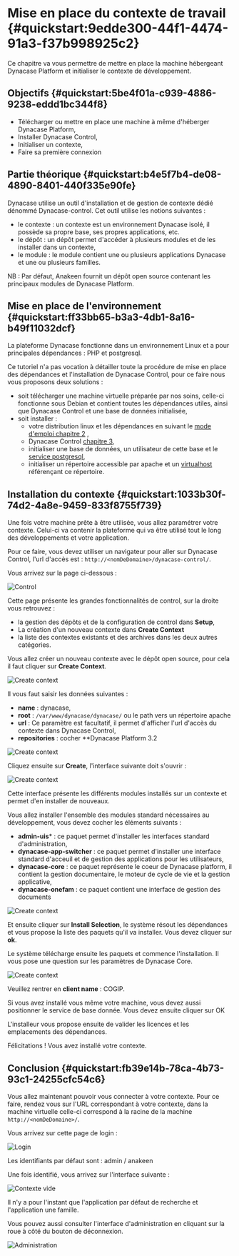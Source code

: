 # Mise en place du contexte de travail {#quickstart:9edde300-44f1-4474-91a3-f37b998925c2}

Ce chapitre va vous permettre de mettre en place la machine hébergeant Dynacase
Platform et initialiser le contexte de développement.

## Objectifs {#quickstart:5be4f01a-c939-4886-9238-eddd1bc344f8}

 * Télécharger ou mettre en place une machine à même d'héberger Dynacase Platform,
 * Installer Dynacase Control,
 * Initialiser un contexte,
 * Faire sa première connexion

## Partie théorique {#quickstart:b4e5f7b4-de08-4890-8401-440f335e90fe}

Dynacase utilise un outil d'installation et de gestion de contexte dédié dénommé Dynacase-control. Cet outil utilise les notions suivantes :

* le contexte : un contexte est un environnement Dynacase isolé, il possède sa propre base, ses propres applications, etc.
* le dépôt : un dépôt permet d'accéder à plusieurs modules et de les installer dans un contexte,
* le module : le module contient une ou plusieurs applications Dynacase et une ou plusieurs familles. 

NB : Par défaut, Anakeen fournit un dépôt open source contenant les principaux modules de Dynacase Platform.

## Mise en place de l'environnement {#quickstart:ff33bb65-b3a3-4db1-8a16-b49f11032dcf}

La plateforme Dynacase fonctionne dans un environnement Linux et a pour principales dépendances : PHP et postgresql.

Ce tutoriel n'a pas vocation à détailler toute la procédure de mise en place
des dépendances et l'installation de Dynacase Control, pour ce faire nous vous proposons deux solutions :

* soit télécharger une machine virtuelle préparée par nos soins, celle-ci fonctionne sous Debian et contient toutes les dépendances utiles, ainsi que Dynacase Control et une base de données initialisée,
* soit installer :
    * votre distribution linux et les dépendances en suivant le [mode d'emploi chapitre 2](https://docs.anakeen.com/dynacase/3.2/dynacase-doc-platform-operating-manual/website/book/manex-ref:7190c4ba-9c34-430d-9165-522c3ffe8eb9.html) ,
    * Dynacase Control [chapitre 3](https://docs.anakeen.com/dynacase/3.2/dynacase-doc-platform-operating-manual/website/book/manex-ref:ab61ed63-269b-458a-98ea-0accf470a460.html),
    * initialiser une base de données, un utilisateur de cette base et le [service postgresql](https://docs.anakeen.com/dynacase/3.2/dynacase-doc-platform-operating-manual/website/book/manex-ref:7190c4ba-9c34-430d-9165-522c3ffe8eb9.html##pre-req-postgresql),
    * initialiser un répertoire accessible par apache et un [virtualhost](https://docs.anakeen.com/dynacase/3.2/dynacase-doc-platform-operating-manual/website/book/manex-ref:7190c4ba-9c34-430d-9165-522c3ffe8eb9.html#manex-ref:89988168-0127-4782-9ec2-2d531fc28fd9) référençant ce répertoire.

## Installation du contexte {#quickstart:1033b30f-74d2-4a8e-9459-833f8755f739}

Une fois votre machine prête à être utilisée, vous allez paramétrer votre contexte. Celui-ci va contenir la plateforme qui va être utilisé tout le long
des développements et votre application.

Pour ce faire, vous devez utiliser un navigateur pour aller sur Dynacase Control, l'url d'accès est : `http://<nomDeDomaine>/dynacase-control/`.

Vous arrivez sur la page ci-dessous :

![ Control ](01-01-Control.png "Control")

Cette page présente les grandes fonctionnalités de control, sur la droite vous retrouvez :

* la gestion des dépôts et de la configuration de control dans **Setup**,
* La création d'un nouveau contexte dans **Create Context**
* la liste des contextes existants et des archives dans les deux autres catégories.

Vous allez créer un nouveau contexte avec le dépôt open source, pour cela il
faut cliquer sur **Create Context**.

![ Create context ](01-01-context.png "Create context")

Il vous faut saisir les données suivantes :

* **name** : dynacase,
* **root** : `/var/www/dynacase/dynacase/` ou le path vers un répertoire apache
* **url** : Ce paramètre est facultatif, il permet d'afficher l'url d'accès du contexte dans Dynacase Control,
* **repositories** : cocher **Dynacase Platform 3.2

![ Create context ](01-01-creation-context.png "Create context")

Cliquez ensuite sur **Create**, l'interface suivante doit s'ouvrir :

![ Create context ](01-01-creation-context2.png "Create context")

Cette interface présente les différents modules installés sur un contexte et
permet d'en installer de nouveaux.

Vous allez installer l'ensemble des modules standard nécessaires au développement, vous devez cocher les éléments suivants :

* **admin-uis*** : ce paquet permet d'installer les interfaces standard d'administration,
* **dynacase-app-switcher** : ce paquet permet d'installer une interface standard d'acceuil et de gestion des applications pour les utilisateurs,
* **dynacase-core** : ce paquet représente le coeur de Dynacase platform, il contient la gestion documentaire, le moteur de cycle de vie et la gestion applicative,
* **dynacase-onefam** : ce paquet contient une interface de gestion des documents

![ Create context ](01-01-creation-context3.png "Create context")

Et ensuite cliquer sur **Install Selection**, le système résout les dépendances et vous propose la liste des paquets qu'il va installer. Vous devez cliquer sur **ok**.

Le système télécharge ensuite les paquets et commence l'installation. Il vous pose une question sur les paramètres de Dynacase Core.

![ Create context ](01-01-creation-context4.png "Create context")

Veuillez rentrer en **client name** : COGIP.

Si vous avez installé vous même votre machine, vous devez aussi positionner le
service de base donnée. Vous devez ensuite cliquer sur OK

L'installeur vous propose ensuite de valider les licences et les emplacements des dépendances.

Félicitations ! Vous avez installé votre contexte.

## Conclusion {#quickstart:fb39e14b-78ca-4b73-93c1-24255cfc54c6}

Vous allez maintenant pouvoir vous connecter à votre contexte. Pour ce faire, rendez vous sur l'URL correspondant à votre contexte, dans la machine virtuelle celle-ci correspond à la racine de la machine `http://<nomDeDomaine>/`.

Vous arrivez sur cette page de login :

![ Login ](01-01-test-context.png "Login")

Les identifiants par défaut sont : admin / anakeen

Une fois identifié, vous arrivez sur l'interface suivante :

![ Contexte vide ](01-01-test-context1.png "Contexte vide")

Il n'y a pour l'instant que l'application par défaut de recherche et l'application une famille.

Vous pouvez aussi consulter l'interface d'administration en cliquant sur la roue à côté du bouton de déconnexion.

![ Administration ](01-01-test-context2.png "Administration")

